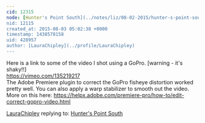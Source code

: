 ```yaml
---
cid: 12315
node: [Hunter's Point South](../notes/liz/08-02-2015/hunter-s-point-south)
nid: 12115
created_at: 2015-08-03 05:02:38 +0000
timestamp: 1438578158
uid: 428957
author: [LauraChipley](../profile/LauraChipley)
---
```



Here is a link to some of the video I shot using a GoPro. [warning - it's shaky!!]
<br>https://vimeo.com/135219217
<br>The Adobe Premiere plugin to correct the GoPro fisheye distortion worked pretty well. You can also apply a warp stabilizer to smooth out the video. 
<br>More on this here: https://helpx.adobe.com/premiere-pro/how-to/edit-correct-gopro-video.html


[LauraChipley](../profile/LauraChipley) replying to: [Hunter's Point South](../notes/liz/08-02-2015/hunter-s-point-south)

